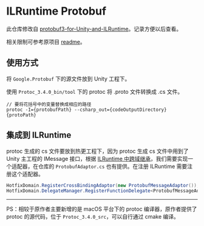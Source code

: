 # ILRuntime Protobuf

此仓库修改自 [protobuf3-for-Unity-and-ILRuntime][1]。记录方便以后查看。

相关限制可参考原项目 [readme][2]。

## 使用方式

将 `Google.Protobuf` 下的源文件放到 Unity 工程下。

使用 `Protoc_3.4.0_bin/tool` 下的 protoc 将 .proto 文件转换成 .cs 文件。

```
// 要将花括号中的变量替换成相应的路径
protoc -I={protobufPath} --csharp_out={codeOutputDirectory} {protoPath}
```

## 集成到 ILRuntime

protoc 生成的 cs 文件要放到热更工程下，因为 protoc 生成 cs 文件中用到了 Unity 主工程的 IMessage 接口，根据 [ILRuntime 中跨域继承][3]，我们需要实现一个适配器，在仓库的 `ProtobufAdaptor.cs` 也有提供。在注册 ILRuntime 需要注册这个适配器。

```C#
HotfixDomain.RegisterCrossBindingAdaptor(new ProtobufMessageAdaptor());
HotfixDomain.DelegateManager.RegisterFunctionDelegate<ProtobufMessageAdaptor.Adaptor>();
```

---

PS：相较于原作者主要新增的是 macOS 平台下的 protoc 编译器，原作者提供了 protoc 的源代码，位于 `Protoc_3.4.0_src`，可以自行通过 cmake 编译。

[1]: https://github.com/gongxun/protobuf3-for-Unity-and-ILRuntime
[2]: https://github.com/gongxun/protobuf3-for-Unity-and-ILRuntime/blob/master/readme.md
[3]: https://ourpalm.github.io/ILRuntime/public/v1/guide/cross-domain.html
